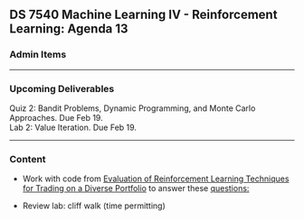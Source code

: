 ## DS 7540 Machine Learning IV - Reinforcement Learning: Agenda 13



### Admin Items


---

### Upcoming Deliverables

Quiz 2: Bandit Problems, Dynamic Programming, and Monte Carlo Approaches. Due Feb 19.  
Lab 2: Value Iteration. Due Feb 19.

---

### Content

- Work with code from [Evaluation of Reinforcement Learning Techniques for Trading on a Diverse Portfolio](https://arxiv.org/html/2309.03202v2) to answer these [questions:](https://github.com/UVADS/reinforcement_learning/blob/main/04_q_learning/Evaluation_of_Reinforcement_Learning_Stock_Questions_for_Discussion.txt)

- Review lab: cliff walk (time permitting)